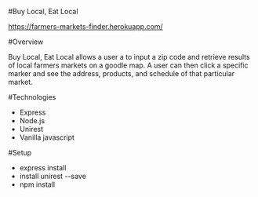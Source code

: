 #Buy Local, Eat Local

https://farmers-markets-finder.herokuapp.com/

#Overview

Buy Local, Eat Local allows a user a to input a zip code and retrieve results of local farmers markets on a goodle map.  A user can then click a specific marker and see the address, products, and schedule of that particular market.

#Technologies
- Express
- Node.js
- Unirest
- Vanilla javascript

#Setup
- express install
- install unirest --save
- npm install
